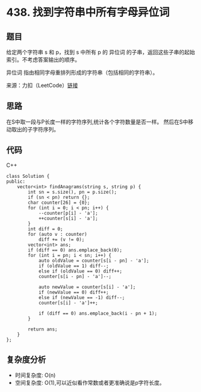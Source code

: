 # 438. 找到字符串中所有字母异位词

## 题目
给定两个字符串 s 和 p，找到 s 中所有 p 的 异位词 的子串，返回这些子串的起始索引。不考虑答案输出的顺序。

异位词 指由相同字母重排列形成的字符串（包括相同的字符串）。

来源：力扣（LeetCode）[链接](https://leetcode.cn/problems/find-all-anagrams-in-a-string)

## 思路
在S中取一段与P长度一样的字符序列,统计各个字符数量是否一样。
然后在S中移动取出的子字符序列。

## 代码
C++
```
class Solution {
public:
    vector<int> findAnagrams(string s, string p) {
        int sn = s.size(), pn = p.size();
        if (sn < pn) return {};
        char counter[26] = {0};
        for (int i = 0; i < pn; i++) {
            --counter[p[i] - 'a'];
            ++counter[s[i] - 'a'];
        }
        int diff = 0;
        for (auto v : counter)
            diff += (v != 0);
        vector<int> ans;
        if (diff == 0) ans.emplace_back(0);
        for (int i = pn; i < sn; i++) {
            auto oldValue = counter[s[i - pn] - 'a'];
            if (oldValue == 1) diff--;
            else if (oldValue == 0) diff++;
            counter[s[i - pn] - 'a']--;

            auto newValue = counter[s[i] - 'a'];
            if (newValue == 0) diff++;
            else if (newValue == -1) diff--;
            counter[s[i] - 'a']++;

            if (diff == 0) ans.emplace_back(i - pn + 1);
        }

        return ans;
    }
};
```

## 复杂度分析
* 时间复杂度: O(n)
* 空间复杂度: O(1),可以近似看作常数或者更准确说是p字符长度。